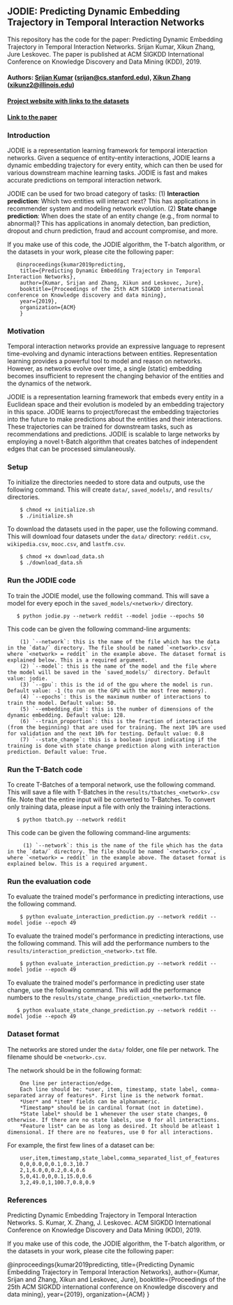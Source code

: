 ## JODIE: Predicting Dynamic Embedding Trajectory in Temporal Interaction Networks

This repository has the code for the paper: Predicting Dynamic Embedding Trajectory in Temporal Interaction Networks. Srijan Kumar, Xikun Zhang, Jure Leskovec. The paper is published at ACM SIGKDD International Conference on Knowledge Discovery and Data Mining (KDD), 2019.

#### Authors: [Srijan Kumar](http://cs.stanford.edu/~srijan) (srijan@cs.stanford.edu), [Xikun Zhang]() (xikunz2@illinois.edu)
#### [Project website with links to the datasets](http://snap.stanford.edu/jodie/)
#### [Link to the paper](https://cs.stanford.edu/~srijan/pubs/jodie-kdd2019.pdf)

### Introduction
JODIE is a representation learning framework for temporal interaction networks. Given a sequence of entity-entity interactions, JODIE learns a dynamic embedding trajectory for every entity, which can then be used for various downstream machine learning tasks. JODIE is fast and makes accurate predictions on temporal interaction network.

JODIE can be used for two broad category of tasks:
      (1) **Interaction prediction**: Which two entities will interact next? This has applications in recommender system and modeling network evolution.
      (2) **State change prediction**: When does the state of an entity change (e.g., from normal to abnormal)? This has applications in anomaly detection, ban prediction, dropout and churn prediction, fraud and account compromise, and more. 

If you make use of this code, the JODIE algorithm, the T-batch algorithm, or the datasets in your work, please cite the following paper:

```
   @inproceedings{kumar2019predicting,
	title={Predicting Dynamic Embedding Trajectory in Temporal Interaction Networks},
	author={Kumar, Srijan and Zhang, Xikun and Leskovec, Jure},
	booktitle={Proceedings of the 25th ACM SIGKDD international conference on Knowledge discovery and data mining},
	year={2019},
	organization={ACM}
	}
```

### Motivation 
Temporal interaction networks provide an expressive language to represent time-evolving and dynamic interactions between entities. Representation learning provides a powerful tool to model and reason on networks. However, as networks evolve over time, a single (static) embedding becomes insufficient to represent the changing behavior of the entities and the dynamics of the network.

JODIE is a representation learning framework that embeds every entity in a Euclidean space and their evolution is modeled by an embedding trajectory in this space. JODIE learns to project/forecast the embedding trajectories into the future to make predictions about the entities and their interactions. These trajectories can be trained for downstream tasks, such as recommendations and predictions. JODIE is scalable to large networks by employing a novel t-Batch algorithm that creates batches of independent edges that can be processed simulaneously.

### Setup

To initialize the directories needed to store data and outputs, use the following command. This will create `data/`, `saved_models/`, and `results/` directories.
```
    $ chmod +x initialize.sh
    $ ./initialize.sh
```

To download the datasets used in the paper, use the following command. This will download four datasets under the `data/` directory: `reddit.csv`, `wikipedia.csv`, `mooc.csv`, and `lastfm.csv`.
```
    $ chmod +x download_data.sh
    $ ./download_data.sh
```

### Run the JODIE code

To train the JODIE model, use the following command. This will save a model for every epoch in the `saved_models/<network>/` directory.
```
   $ python jodie.py --network reddit --model jodie --epochs 50
```

This code can be given the following command-line arguments:
```
    (1) `--network`: this is the name of the file which has the data in the `data/` directory. The file should be named `<network>.csv`, where `<network> = reddit` in the example above. The dataset format is explained below. This is a required argument. 
    (2) `--model`: this is the name of the model and the file where the model will be saved in the `saved_models/` directory. Default value: jodie.
    (3) `--gpu`: this is the id of the gpu where the model is run. Default value: -1 (to run on the GPU with the most free memory).
    (4) `--epochs`: this is the maximum number of interactions to train the model. Default value: 50.
    (5) `--embedding_dim`: this is the number of dimensions of the dynamic embedding. Default value: 128.
    (6) `--train_proportion`: this is the fraction of interactions (from the beginning) that are used for training. The next 10% are used for validation and the next 10% for testing. Default value: 0.8
    (7) `--state_change`: this is a boolean input indicating if the training is done with state change prediction along with interaction prediction. Default value: True.
```

### Run the T-Batch code

To create T-Batches of a temporal network, use the following command. This will save a file with T-Batches in the `results/tbatches_<network>.csv` file. Note that the entire input will be converted to T-Batches. To convert only training data, please input a file with only the training interactions. 

```
   $ python tbatch.py --network reddit
```

This code can be given the following command-line arguments:
```
     (1) `--network`: this is the name of the file which has the data in the `data/` directory. The file should be named `<network>.csv`, where `<network> = reddit` in the example above. The dataset format is explained below. This is a required argument. 
```

### Run the evaluation code

To evaluate the trained model's performance in predicting interactions, use the following command. 
```
    $ python evaluate_interaction_prediction.py --network reddit --model jodie --epoch 49
```

To evaluate the trained model's performance in predicting interactions, use the following command. This will add the performance numbers to the `results/interaction_prediction_<network>.txt` file.
```
    $ python evaluate_interaction_prediction.py --network reddit --model jodie --epoch 49
```

To evaluate the trained model's performance in predicting user state change, use the following command. This will add the performance numbers to the `results/state_change_prediction_<network>.txt` file.
```
   $ python evaluate_state_change_prediction.py --network reddit --model jodie --epoch 49
```

### Dataset format

The networks are stored under the `data/` folder, one file per network. The filename should be `<network>.csv`.

The network should be in the following format:
```
	One line per interaction/edge.
	Each line should be: *user, item, timestamp, state label, comma-separated array of features*. First line is the network format. 
	*User* and *item* fields can be alphanumeric.
	*Timestamp* should be in cardinal format (not in datetime).
	*State label* should be 1 whenever the user state changes, 0 otherwise. If there are no state labels, use 0 for all interactions.
	*Feature list* can be as long as desired. It should be atleast 1 dimensional. If there are no features, use 0 for all interactions.
```

For example, the first few lines of a dataset can be:
```
	user,item,timestamp,state_label,comma_separated_list_of_features
	0,0,0.0,0,0.1,0.3,10.7
	2,1,6.0,0,0.2,0.4,0.6
	5,0,41.0,0,0.1,15.0,0.6
	3,2,49.0,1,100.7,0.8,0.9
```

### References 
Predicting Dynamic Embedding Trajectory in Temporal Interaction Networks. S. Kumar, X. Zhang, J. Leskovec. ACM SIGKDD International Conference on Knowledge Discovery and Data Mining (KDD), 2019. 

If you make use of this code, the JODIE algorithm, the T-batch algorithm, or the datasets in your work, please cite the following paper:

   @inproceedings{kumar2019predicting,
	title={Predicting Dynamic Embedding Trajectory in Temporal Interaction Networks},
	author={Kumar, Srijan and Zhang, Xikun and Leskovec, Jure},
	booktitle={Proceedings of the 25th ACM SIGKDD international conference on Knowledge discovery and data mining},
	year={2019},
	organization={ACM}
	}
